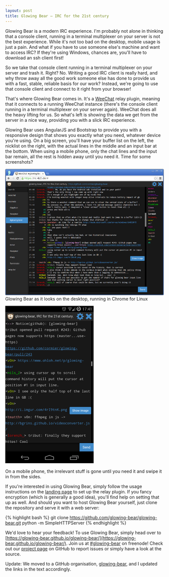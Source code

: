 ```yaml
---
layout: post
title: Glowing Bear – IRC for the 21st century
---
```


Glowing Bear is a modern IRC experience. I'm probably not alone in thinking that a console client, running in a terminal multiplexer on your server is not the best experience. While it's not too bad on the desktop, mobile usage is just a pain. And what if you have to use someone else's machine and want to access IRC? If they're using Windows, chances are, you'll have to download an ssh client first!

So we take that console client running in a terminal multiplexer on your server and trash it. Right? No. Writing a good IRC client is really hard, and why throw away all the good work someone else has done to provide us with a fast, stable, reliable basis for our work? Instead, we're going to use that console client and connect to it right from your browser!

That's where Glowing Bear comes in. It's a [WeeChat](http://www.weechat.org/) relay plugin, meaning that it connects to a running WeeChat instance (there's the console client running in a terminal multiplexer on your server again). WeeChat does all the heavy lifting for us. So what's left is showing the data we get from the server in a nice way, providing you with a slick IRC experience.

Glowing Bear uses AngularJS and Bootstrap to provide you with a responsive design that shows you exactly what you need, whatever device you're using. On a big screen, you'll have your buffer list on the left, the nicklist on the right, with the actual lines in the middle and an input bar at the bottom. When using a mobile phone, only the chat lines and the input bar remain, all the rest is hidden away until you need it. Time for some screenshots?

[![Glowing Bear in a desktop environment](/images/gb-desktop-small.png)](/images/gb-desktop.png)
Glowing Bear as it looks on the desktop, running in Chrome for Linux

[![Glowing Bear on a smartphone](/images/gb-mobile-small.png)](/images/gb-mobile.png)

On a mobile phone, the irrelevant stuff is gone until you need it and swipe it in from the sides.

If you're interested in using Glowing Bear, simply follow the usage instructions on the [landing page](https://glowing-bear.github.io/glowing-bear/) to set up the relay plugin. If you fancy encryption (which is generally a good idea), you'll find help on setting that up as well. And should you want to host Glowing Bear yourself, just clone the repository and serve it with a web server:

{% highlight bash %}
git clone https://github.com/glowing-bear/glowing-bear.git
python -m SimpleHTTPServer
{% endhighlight %}

We'd love to hear your feedback! To use Glowing Bear, simply head over to [https://glowing-bear.github.io/glowing-bear/](https://glowing-bear.github.io/glowing-bear/). Join us at [#glowing-bear](irc://chat.freenode.net/#glowing-bear) on freenode! Check out our [project page](https://github.com/glowing-bear/glowing-bear) on GitHub to report issues or simply have a look at the source.

Update: We moved to a GitHub organisation, [glowing-bear](https://github.com/glowing-bear), and I updated the links in the text accordingly.